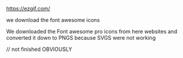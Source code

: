 https://ezgif.com/

we download the font awesome icons

We downloaded the Font awesome pro icons from here websites and converted it down to PNGS because SVGS were not working

// not finished OBVIOUSLY
